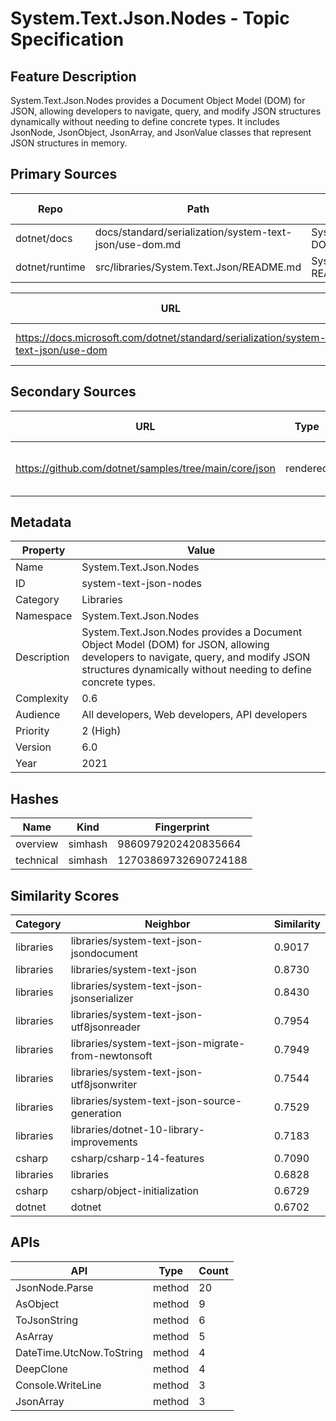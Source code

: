# System.Text.Json.Nodes - Topic Specification

## Feature Description

System.Text.Json.Nodes provides a Document Object Model (DOM) for JSON, allowing developers to navigate, query, and modify JSON structures dynamically without needing to define concrete types. It includes JsonNode, JsonObject, JsonArray, and JsonValue classes that represent JSON structures in memory.

## Primary Sources

| Repo | Path | Description | Last Verified |
| --- | --- | --- | --- |
| dotnet/docs | docs/standard/serialization/system-text-json/use-dom.md | System.Text.Json.Nodes DOM documentation | |
| dotnet/runtime | src/libraries/System.Text.Json/README.md | System.Text.Json library README | |

| URL | Type | Description | Last Verified |
| --- | --- | --- | --- |
| https://docs.microsoft.com/dotnet/standard/serialization/system-text-json/use-dom | rendered | Main System.Text.Json.Nodes documentation | |

## Secondary Sources

| URL | Type | Description | Last Verified |
| --- | --- | --- | --- |
| https://github.com/dotnet/samples/tree/main/core/json | rendered | Official JSON samples repository | |

## Metadata

| Property | Value |
| --- | --- |
| Name | System.Text.Json.Nodes |
| ID | system-text-json-nodes |
| Category | Libraries |
| Namespace | System.Text.Json.Nodes |
| Description | System.Text.Json.Nodes provides a Document Object Model (DOM) for JSON, allowing developers to navigate, query, and modify JSON structures dynamically without needing to define concrete types. |
| Complexity | 0.6 |
| Audience | All developers, Web developers, API developers |
| Priority | 2 (High) |
| Version | 6.0 |
| Year | 2021 |
## Hashes

| Name | Kind | Fingerprint |
|------|------|-------------|
| overview | simhash | 9860979202420835664 |
| technical | simhash | 12703869732690724188 |

## Similarity Scores

| Category | Neighbor | Similarity |
|----------|----------|------------|
| libraries | libraries/system-text-json-jsondocument | 0.9017 |
| libraries | libraries/system-text-json | 0.8730 |
| libraries | libraries/system-text-json-jsonserializer | 0.8430 |
| libraries | libraries/system-text-json-utf8jsonreader | 0.7954 |
| libraries | libraries/system-text-json-migrate-from-newtonsoft | 0.7949 |
| libraries | libraries/system-text-json-utf8jsonwriter | 0.7544 |
| libraries | libraries/system-text-json-source-generation | 0.7529 |
| libraries | libraries/dotnet-10-library-improvements | 0.7183 |
| csharp | csharp/csharp-14-features | 0.7090 |
| libraries | libraries | 0.6828 |
| csharp | csharp/object-initialization | 0.6729 |
| dotnet | dotnet | 0.6702 |

## APIs

| API | Type | Count |
|-----|------|-------|
| JsonNode.Parse | method | 20 |
| AsObject | method | 9 |
| ToJsonString | method | 6 |
| AsArray | method | 5 |
| DateTime.UtcNow.ToString | method | 4 |
| DeepClone | method | 4 |
| Console.WriteLine | method | 3 |
| JsonArray | method | 3 |

